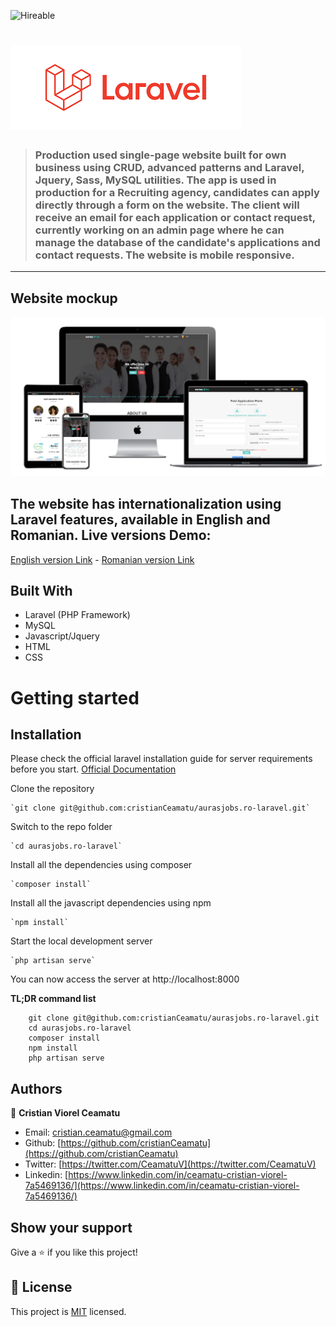 ![Hireable](https://cdn.rawgit.com/hiendv/hireable/master/styles/flat/yes.svg) 
# ![Laravel logo](./.github/laravel-logo.png)

> ### Production used single-page website built for own business using CRUD, advanced patterns and Laravel, Jquery, Sass, MySQL utilities. The app is used in production for a Recruiting agency, candidates can apply directly through a form on the website. The client will receive an email for each application or contact request, currently working on an admin page where he can manage the database of the candidate's applications and contact requests. The website is mobile responsive.

----------

## Website mockup

![screenshot](./.github/app-screenshot.png)


## The website has internationalization using Laravel features, available in English and Romanian. Live versions Demo:

[English version Link](https://www.aurasjobs.ro/?lang=en)  -  [Romanian version Link](https://www.aurasjobs.ro)

## Built With

- Laravel (PHP Framework)
- MySQL
- Javascript/Jquery
- HTML
- CSS

# Getting started

## Installation

Please check the official laravel installation guide for server requirements before you start. [Official Documentation](https://laravel.com/docs/5.4/installation#installation)


Clone the repository

    `git clone git@github.com:cristianCeamatu/aurasjobs.ro-laravel.git`

Switch to the repo folder

    `cd aurasjobs.ro-laravel`

Install all the dependencies using composer

    `composer install`

Install all the javascript dependencies using npm

    `npm install`

Start the local development server

    `php artisan serve`

You can now access the server at http://localhost:8000

**TL;DR command list**

```
    git clone git@github.com:cristianCeamatu/aurasjobs.ro-laravel.git
    cd aurasjobs.ro-laravel
    composer install
    npm install
    php artisan serve
```

## Authors

👤 **Cristian Viorel Ceamatu**

- Email: [cristian.ceamatu@gmail.com](cristian.ceamatu@gmail.com)
- Github: [https://github.com/cristianCeamatu](https://github.com/cristianCeamatu)
- Twitter: [https://twitter.com/CeamatuV](https://twitter.com/CeamatuV)
- Linkedin: [https://www.linkedin.com/in/ceamatu-cristian-viorel-7a5469136/](https://www.linkedin.com/in/ceamatu-cristian-viorel-7a5469136/)

## Show your support

Give a ⭐️ if you like this project!

## 📝 License

This project is [MIT](lic.url) licensed.
